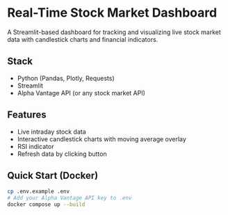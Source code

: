 # Real-Time Stock Market Dashboard

A Streamlit-based dashboard for tracking and visualizing live stock market data with candlestick charts and financial indicators.

## Stack
- Python (Pandas, Plotly, Requests)
- Streamlit
- Alpha Vantage API (or any stock market API)

## Features
- Live intraday stock data
- Interactive candlestick charts with moving average overlay
- RSI indicator
- Refresh data by clicking button

## Quick Start (Docker)
```bash
cp .env.example .env
# Add your Alpha Vantage API key to .env
docker compose up --build

